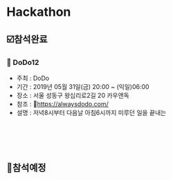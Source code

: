# Hackathon

## :ballot_box_with_check:참석완료 
### :pushpin: DoDo12
 - 주최 : DoDo
 - 기간 : 2019년 05월 31일(금) 20:00 ~ (익일)06:00
 - 장소 : 서울 성동구 왕십리로2길 20 카우앤독
 - 참조 : :link:https://alwaysdodo.com/
 - 설명 : 저녁8시부터 다음날 아침6시까지 미루던 일을 끝내는 


#

<br></br>

## :black_square_button:참석예정

